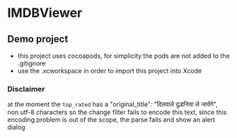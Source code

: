 # IMDBViewer

## Demo project
- this project uses cocoapods, for simplicity the pods are not added to the .gitignore
- use the .xcworkspace in order to import this project into Xcode

### Disclaimer
at the moment the `top_rated` has a   "original_title": "दिलवाले दुल्हनिया ले जायेंगे", non utf-8 characters so the change filter fails to encode this text, since this encoding problem is out of the scope, the parse fails and show an alert dialog
